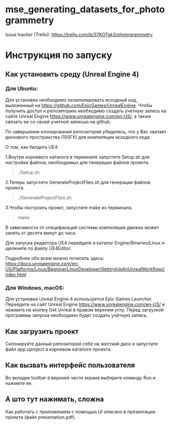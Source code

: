 # mse_generating_datasets_for_photogrammetry
Issue tracker (Trello): https://trello.com/b/37KOTgk3/photogrammetry

# Инструкция по запуску #

## Как установить среду (Unreal Engine 4) ##

### Для Ubuntu:

Для установки необходимо скомпилировать исходный код, выложенный на https://github.com/EpicGames/UnrealEngine. Чтобы получить доступ к репозиторию необходимо создать учетную запись на сайте Unreal Engine https://www.unrealengine.com/en-US/, а также связать ее со своей учетной записью на github.

По завершении клонирования репозитория убедитесь, что у Вас хватает дискового пространства (100Гб) для компиляции исходного кода. 

О том, как билдить UE4:

1.Внутри корневого каталога в терминале запустите Setup.sh  для настройки файлов, необходимых для генерации файлов проекта.
>./Setup.sh

2.Теперь запустите GenerateProjectFiles.sh для генерации файлов проекта.
>./GenerateProjectFiles.sh

3.Чтобы построить проект, запустите make из терминала.
>make

В зависимости от спецификаций системы компиляция движка может занять от десяти минут до часа.

Для запуска редактора UE4 перейдите в каталог Engine/Binaries/Linux и щелкните по файлу UE4Editor.

Подробнее обо всем можно почитать здесь: https://docs.unrealengine.com/en-US/Platforms/Linux/BeginnerLinuxDeveloper/SettingUpAnUnrealWorkflow/index.html

### Для Windows, macOS:

Для установки Unreal Engine 4 используется Epic Games Launcher. Перейдите на сайт Unreal Engine https://www.unrealengine.com/en-US/ и нажмите на кнопку Get Unreal в правом верхнем углу. Перед загрузкой программы запуска необходимо будет создать учётную запись.

## Как загрузить проект ##

Склонируйте данный репозиторий cебе на жесткий диск и запустите файл app.uproject в корневом каталоге проекта.

## Как вызвать интерфейс пользователя ##

Во вкладке toolbar в верхней части экрана выберите команду Run и нажмите ее.

## А што тут нажимать, сложна ##
Как работать с приложением с помощью UI описано в презентации проекта (файл presentation.pdf).